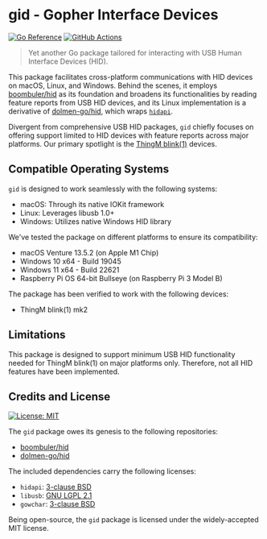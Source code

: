 # gid - Gopher Interface Devices

[![Go Reference](https://pkg.go.dev/badge/github.com/b1ug/gid.svg)](https://pkg.go.dev/github.com/b1ug/gid)
[![GitHub Actions](https://github.com/b1ug/gid/actions/workflows/build.yml/badge.svg)](https://github.com/b1ug/gid/actions/workflows/build.yml)

> Yet another Go package tailored for interacting with USB Human Interface Devices (HID).

This package facilitates cross-platform communications with HID devices on macOS, Linux, and Windows. Behind the scenes, it employs [boombuler/hid](https://github.com/boombuler/hid) as its foundation and broadens its functionalities by reading feature reports from USB HID devices, and its Linux implementation is a derivative of [dolmen-go/hid](https://github.com/dolmen-go/hid), which wraps [`hidapi`](https://github.com/signal11/hidapi).

Divergent from comprehensive USB HID packages, `gid` chiefly focuses on offering support limited to HID devices with feature reports across major platforms. Our primary spotlight is the [ThingM blink(1)](https://blink1.thingm.com/) devices.

## Compatible Operating Systems

`gid` is designed to work seamlessly with the following systems:

* macOS: Through its native IOKit framework
* Linux: Leverages libusb 1.0+
* Windows: Utilizes native Windows HID library

We've tested the package on different platforms to ensure its compatibility:

* macOS Venture 13.5.2 (on Apple M1 Chip)
* Windows 10 x64 - Build 19045
* Windows 11 x64 - Build 22621
* Raspberry Pi OS 64-bit Bullseye (on Raspberry Pi 3 Model B)

The package has been verified to work with the following devices:

* ThingM blink(1) mk2

## Limitations

This package is designed to support minimum USB HID functionality needed for ThingM blink(1) on major platforms only. Therefore, not all HID features have been implemented.

## Credits and License

[![License: MIT](https://img.shields.io/:license-MIT-blue.svg)](http://opensource.org/licenses/MIT)

The `gid` package owes its genesis to the following repositories:

* [boombuler/hid](https://github.com/boombuler/hid)
* [dolmen-go/hid](https://github.com/dolmen-go/hid)

The included dependencies carry the following licenses:

* `hidapi`: [3-clause BSD](https://github.com/signal11/hidapi/blob/master/LICENSE-bsd.txt)
* `libusb`: [GNU LGPL 2.1](https://github.com/libusb/libusb/blob/master/COPYING)
* `gowchar`: [3-clause BSD](https://github.com/orofarne/gowchar/blob/master/LICENSE)

Being open-source, the `gid` package is licensed under the widely-accepted MIT license.

